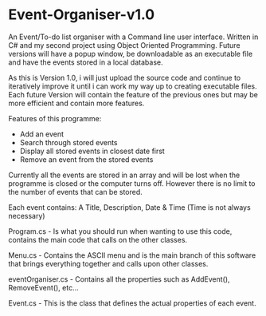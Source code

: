 # Event-Organiser-v1.0
An Event/To-do list organiser with a Command line user interface. Written in C# and my second project using Object Oriented Programming.
Future versions will have a popup window, be downloadable as an executable file and have the events stored in a local database.

As this is Version 1.0, i will just upload the source code and continue to iteratively improve it until i can work my way up to creating executable files.
Each future Version will contain the feature of the previous ones but may be more efficient and contain more features.

Features of this programme:
- Add an event
- Search through stored events
- Display all stored events in closest date first
- Remove an event from the stored events

Currently all the events are stored in an array and will be lost when the programme is closed or the computer turns off.
However there is no limit to the number of events that can be stored.

Each event contains: A Title, Description, Date & Time (Time is not always necessary)


Program.cs - Is what you should run when wanting to use this code, contains the main code that calls on the other classes. <br>

Menu.cs - Contains the ASCII menu and is the main branch of this software that brings everything together and calls upon other classes. <br>

eventOrganiser.cs - Contains all the properties such as AddEvent(), RemoveEvent(), etc... <br>

Event.cs - This is the class that defines the actual properties of each event. <br>
